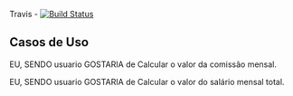 Travis - [![Build Status](https://travis-ci.com/Arthur-Maciel/t1_qp.svg?branch=master)](https://travis-ci.com/Arthur-Maciel/t1_qp)

## Casos de Uso

EU, SENDO usuario
GOSTARIA de Calcular o valor da comissão mensal.

EU, SENDO usuario
GOSTARIA de Calcular o valor do salário mensal total.

